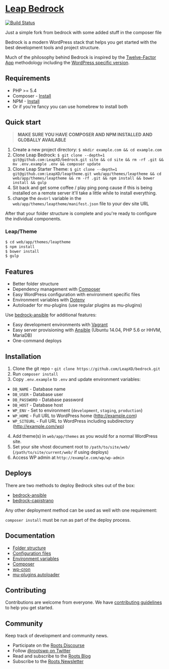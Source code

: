 # [Leap Bedrock](https://roots.io/bedrock/)
[![Build Status](https://travis-ci.org/LeapXD/bedrock.svg)](https://travis-ci.org/LeapXD/bedrock)

Just a simple fork from bedrock with some added stuff in the composer file 

Bedrock is a modern WordPress stack that helps you get started with the best development tools and project structure.

Much of the philosophy behind Bedrock is inspired by the [Twelve-Factor App](http://12factor.net/) methodology including the [WordPress specific version](https://roots.io/twelve-factor-wordpress/).
## Requirements

* PHP >= 5.4
* Composer - [Install](https://getcomposer.org/doc/00-intro.md#installation-linux-unix-osx)
* NPM - [Install](https://nodejs.org/download/)
* Or if you're fancy you can use homebrew to install both

## Quick start

>**MAKE SURE YOU HAVE COMPOSER AND NPM INSTALLED AND GLOBALLY AVAILABLE**

1. Create a new project directory: `$ mkdir example.com && cd example.com`
2. Clone Leap Bedrock: `$ git clone --depth=1 git@github.com:LeapXD/bedrock.git site && cd site && rm -rf .git && mv .env.example .env && composer update`
3. Clone Leap Starter Theme: `$ git clone --depth=1 git@github.com:LeapXD/leaptheme.git web/app/themes/leaptheme && cd web/app/themes/leaptheme && rm -rf .git && npm install && bower install && gulp`
4. Sit back and get some coffee / play ping pong cause if this is being installed on a remote server it'll take a little while to install everything.
5. change the `devUrl` variable in the `web/app/themes/leaptheme/manifest.json` file to your dev site URL

After that your folder structure is complete and you're ready to configure the individual components.


### Leap/Theme

```bash
$ cd web/app/themes/leaptheme
$ npm install
$ bower install
$ gulp
```
## Features

* Better folder structure
* Dependency management with [Composer](http://getcomposer.org)
* Easy WordPress configuration with environment specific files
* Environment variables with [Dotenv](https://github.com/vlucas/phpdotenv)
* Autoloader for mu-plugins (use regular plugins as mu-plugins)

Use [bedrock-ansible](https://github.com/roots/bedrock-ansible) for additional features:

* Easy development environments with [Vagrant](http://www.vagrantup.com/)
* Easy server provisioning with [Ansible](http://www.ansible.com/) (Ubuntu 14.04, PHP 5.6 or HHVM, MariaDB)
* One-command deploys



## Installation

1. Clone the git repo - `git clone https://github.com/LeapXD/bedrock.git`
2. Run `composer install`
3. Copy `.env.example` to `.env` and update environment variables:
  * `DB_NAME` - Database name
  * `DB_USER` - Database user
  * `DB_PASSWORD` - Database password
  * `DB_HOST` - Database host
  * `WP_ENV` - Set to environment (`development`, `staging`, `production`)
  * `WP_HOME` - Full URL to WordPress home (http://example.com)
  * `WP_SITEURL` - Full URL to WordPress including subdirectory (http://example.com/wp)
4. Add theme(s) in `web/app/themes` as you would for a normal WordPress site.
4. Set your site vhost document root to `/path/to/site/web/` (`/path/to/site/current/web/` if using deploys)
5. Access WP admin at `http://example.com/wp/wp-admin`

## Deploys

There are two methods to deploy Bedrock sites out of the box:

* [bedrock-ansible](https://github.com/roots/bedrock-ansible)
* [bedrock-capistrano](https://github.com/roots/bedrock-capistrano)

Any other deployment method can be used as well with one requirement:

`composer install` must be run as part of the deploy process.

## Documentation

* [Folder structure](https://github.com/roots/bedrock/wiki/Folder-structure)
* [Configuration files](https://github.com/roots/bedrock/wiki/Configuration-files)
* [Environment variables](https://github.com/roots/bedrock/wiki/Environment-variables)
* [Composer](https://github.com/roots/bedrock/wiki/Composer)
* [wp-cron](https://github.com/roots/bedrock/wiki/wp-cron)
* [mu-plugins autoloader](https://github.com/roots/bedrock/wiki/mu-plugins-autoloader)

## Contributing

Contributions are welcome from everyone. We have [contributing guidelines](CONTRIBUTING.md) to help you get started.

## Community

Keep track of development and community news.

* Participate on the [Roots Discourse](https://discourse.roots.io/)
* Follow [@rootswp on Twitter](https://twitter.com/rootswp)
* Read and subscribe to the [Roots Blog](https://roots.io/blog/)
* Subscribe to the [Roots Newsletter](https://roots.io/subscribe/)
